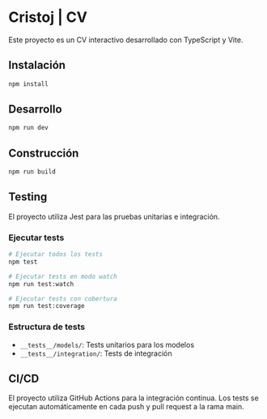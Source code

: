# Cristoj | CV

Este proyecto es un CV interactivo desarrollado con TypeScript y Vite.

## Instalación

```bash
npm install
```

## Desarrollo

```bash
npm run dev
```

## Construcción

```bash
npm run build
```

## Testing

El proyecto utiliza Jest para las pruebas unitarias e integración.

### Ejecutar tests

```bash
# Ejecutar todos los tests
npm test

# Ejecutar tests en modo watch
npm run test:watch

# Ejecutar tests con cobertura
npm run test:coverage
```

### Estructura de tests

- `__tests__/models/`: Tests unitarios para los modelos
- `__tests__/integration/`: Tests de integración

## CI/CD

El proyecto utiliza GitHub Actions para la integración continua. Los tests se ejecutan automáticamente en cada push y pull request a la rama main.
